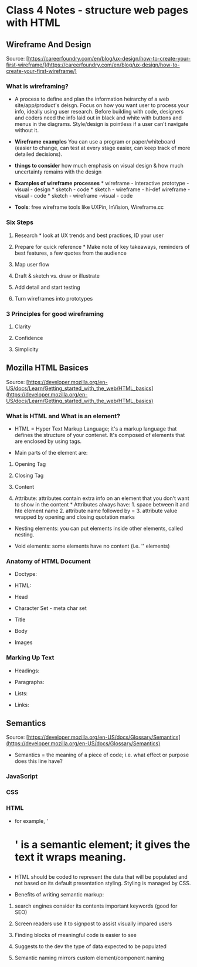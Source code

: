 
# Class 4 Notes - structure web pages with HTML

## Wireframe And Design 

Source: [https://careerfoundry.com/en/blog/ux-design/how-to-create-your-first-wireframe/](https://careerfoundry.com/en/blog/ux-design/how-to-create-your-first-wireframe/)

### What is wireframing?

* A process to define and plan the information heirarchy of a web site/app/product's deisgn. Focus on how you want user to process your info, ideally using user research. Before building with code, designers and coders need the info laid out in black and white with buttons and menus in the diagrams. Style/design is pointless if a user can't navigate without it.

* **Wireframe examples** You can use a program or paper/whiteboard (easier to change, can test at every stage easier, can keep track of more detailed decisions).

* **things to consider** how much emphasis on visual design & how much uncertainty remains with the design

* **Examples of wireframe processes**
        * wireframe - interactive prototype - visual - design
        * sketch - code
        * sketch - wireframe - hi-def wireframe - visual - code
        * sketch - wireframe -visual - code

* **Tools**: free wireframe tools like UXPin, InVision, Wireframe.cc

### Six Steps 

1. Research 
        * look at UX trends and best practices, ID your user

2. Prepare for quick reference
        * Make note of key takeaways, reminders of best features, a few quotes from the audience

3. Map user flow

4. Draft & sketch vs. draw  or illustrate

5. Add detail and start testing

6. Turn wireframes into prototypes

### 3 Principles for good wireframing

1. Clarity

2. Confidence

3. Simplicity 




## Mozilla HTML Basices

Source: [https://developer.mozilla.org/en-US/docs/Learn/Getting_started_with_the_web/HTML_basics](https://developer.mozilla.org/en-US/docs/Learn/Getting_started_with_the_web/HTML_basics)

### What is HTML and What is an element?

* HTML = Hyper Text Markup Language; it's a markup language that defines the structure of your contenet. It's composed of elements that are enclosed by using tags. 

* Main parts of the element are: 

1. Opening Tag

2. Closing Tag

3. Content

4. Attribute: attributes contain extra info on an element that you don't want to show in the content
        * Attributes always have:
                1. space between it and hte element name
                2. attribute name followed by =
                3. attribute value wrapped by opening and closing quotation marks

* Nesting elements: you can put elements inside other elements, called nesting. 

* Void elements: some elements have no content (i.e. '<img>' elements)

### Anatomy of HTML Document

* Doctype:

* HTML: 

* Head

* Character Set - meta char set 

* Title

* Body

* Images


### Marking Up Text

* Headings: 

* Paragraphs:

* Lists:

* Links: 


## Semantics 

Source: [https://developer.mozilla.org/en-US/docs/Glossary/Semantics](https://developer.mozilla.org/en-US/docs/Glossary/Semantics)

* Semantics = the meaning of a piece of code; i.e. what effect or purpose does this line have? 

### JavaScript


### CSS


### HTML

* for example, '<h1>' is a semantic element; it gives the text it wraps meaning. 

* HTML should be coded to represent the data that will be populated and not based on its default presentation styling. Styling is managed by CSS.

* Benefits of writing semantic markup:

1. search engines consider its contents important keywords (good for SEO)

2. Screen readers use it to signpost to assist visually impared users

3. Finding blocks of meaningful code is easier to see

4. Suggests to the dev the type of data expected to be populated

5. Semantic naming mirrors custom element/component naming


